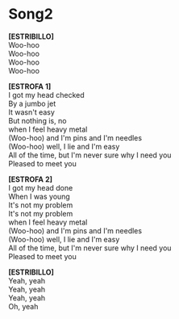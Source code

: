 # Song2

**[ESTRIBILLO]**  
Woo-hoo  
Woo-hoo  
Woo-hoo  
Woo-hoo  

**[ESTROFA 1]**  
I got my head checked  
By a jumbo jet  
It wasn't easy  
But nothing is, no  
when I feel heavy metal  
(Woo-hoo) and I'm pins and I'm needles  
(Woo-hoo) well, I lie and I'm easy  
All of the time, but I'm never sure why I need you  
Pleased to meet you  

**[ESTROFA 2]**  
I got my head done  
When I was young  
It's not my problem  
It's not my problem  
when I feel heavy metal  
(Woo-hoo) and I'm pins and I'm needles  
(Woo-hoo) well, I lie and I'm easy  
All of the time, but I'm never sure why I need you  
Pleased to meet you  

**[ESTRIBILLO]**  
Yeah, yeah  
Yeah, yeah  
Yeah, yeah  
Oh, yeah  
